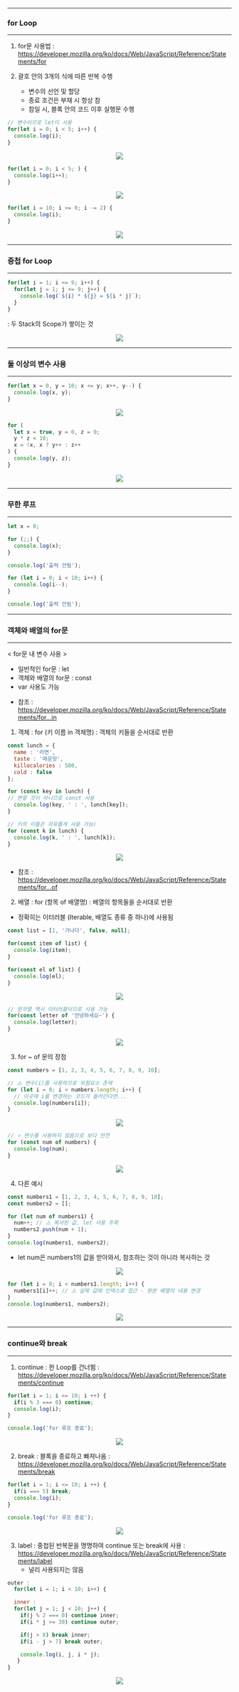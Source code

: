 -----
### for Loop
-----
1. for문 사용법 : https://developer.mozilla.org/ko/docs/Web/JavaScript/Reference/Statements/for

2. 괄호 안의 3개의 식에 따른 반복 수행
   - 변수의 선언 및 할당
   - 종료 조건은 부재 시 항상 참
   - 참일 시, 블록 안의 코드 이후 실행문 수행

```js
// 변수이므로 let이 사용
for(let i = 0; i < 5; i++) {
  console.log(i);
}
```
<div align="center">
<img src="https://github.com/sooyounghan/Web/assets/34672301/a3b5f84b-17ce-46e2-8ae4-fd0291145620">
</div>

```js
for(let i = 0; i < 5; ) {
  console.log(i++);
}
```
<div align="center">
<img src="https://github.com/sooyounghan/Web/assets/34672301/80f4a0a7-ed68-4eee-9053-a1bbee36cbb8">
</div>

```js
for(let i = 10; i >= 0; i -= 2) {
  console.log(i);
}
```
<div align="center">
<img src="https://github.com/sooyounghan/Web/assets/34672301/dc8a5e8d-2b0e-459a-9e8c-2bdb4a953ccc">
</div>

-----
### 중첩 for Loop
-----
```js
for(let i = 1; i <= 9; i++) {
  for(let j = 1; j <= 9; j++) {
    console.log(`${i} * ${j} = ${i * j}`);
  }
}
```
  : 두 Stack의 Scope가 쌓이는 것
<div align="center">
<img src="https://github.com/sooyounghan/Web/assets/34672301/c9497383-1762-4c1f-befc-5ebcf15d4d93">
</div>

-----
### 둘 이상의 변수 사용
-----
```js
for(let x = 0, y = 10; x <= y; x++, y--) {
  console.log(x, y);
}
```
<div align="center">
<img src="https://github.com/sooyounghan/Web/assets/34672301/9a6b8191-ba5e-4722-80d3-cd29333a0d3f">
</div>

```js
for (
  let x = true, y = 0, z = 0;
  y * z < 10;
  x = !x, x ? y++ : z++
) {
  console.log(y, z);
}
```
<div align="center">
<img src="https://github.com/sooyounghan/Web/assets/34672301/381241d5-4b05-47a3-b29c-42d6205824d5">
</div>

-----
### 무한 루프
-----
```js
let x = 0;

for (;;) {
  console.log(x);
}

console.log('출력 안됨');
```

```js
for (let i = 0; i < 10; i++) {
  console.log(i--);
}

console.log('출력 안됨');
```

-----
### 객체와 배열의 for문
-----
< for문 내 변수 사용 >
  - 일반적인 for문 : let
  - 객체와 배열의 for문 : const
  - var 사용도 가능

* 참조 : https://developer.mozilla.org/ko/docs/Web/JavaScript/Reference/Statements/for...in
1. 객체 : for (키 이름 in 객체명) : 객체의 키들을 순서대로 반환
```js
const lunch = {
  name : '라면',
  taste : '매운맛',
  killocalories : 500,
  cold : false
};

for (const key in lunch) {
// 변할 것이 아니므로 const 사용
  console.log(key, ' : ', lunch[key]);
}

// 키의 이름은 자유롭게 사용 가능)
for (const k in lunch) {
  console.log(k, ' : ', lunch[k]);
}
```
<div align="center">
<img src="https://github.com/sooyounghan/Web/assets/34672301/93b1cd05-89d4-4567-bd3d-5c20120bff3e">
</div>

* 참조 : https://developer.mozilla.org/ko/docs/Web/JavaScript/Reference/Statements/for...of
2. 배열 : for (항목 of 배열명) : 배열의 항목들을 순서대로 반환
 - 정확히는 이터러블 (Iterable, 배열도 종류 중 하나)에 사용됨
```js
const list = [1, '가나다', false, null];

for(const item of list) {
  console.log(item);
}

for(const el of list) {
  console.log(el);
}
```
<div align="center">
<img src="https://github.com/sooyounghan/Web/assets/34672301/fb12bba5-ec82-474a-8579-9c100535eca7">
</div>

```js
// 문자열 역시 이터러블이므로 사용 가능
for(const letter of '안녕하세요~') {
  console.log(letter);
}
```
<div align="center">
<img src="https://github.com/sooyounghan/Web/assets/34672301/908cfe92-d4d8-44cf-bd90-efcc6f92475b">
</div>

3. for ~ of 문의 장점
```js
const numbers = [1, 2, 3, 4, 5, 6, 7, 8, 9, 10];

// ⚠️ 변수(i)를 사용하므로 위험요소 존재
for (let i = 0; i < numbers.length; i++) {
  // 이곳에 i를 변경하는 코드가 들어간다면...
  console.log(numbers[i]);
}
```
<div align="center">
<img src="https://github.com/sooyounghan/Web/assets/34672301/c0769104-7727-4eb3-8f15-c2827af86cfc">
</div>

```js
// ⭐️ 변수를 사용하지 않음으로 보다 안전
for (const num of numbers) {
  console.log(num);
}
```
<div align="center">
<img src="https://github.com/sooyounghan/Web/assets/34672301/4c6dc6d3-48f1-4b27-8dda-6956ecaf6884">
</div>


4. 다른 예시
```js
const numbers1 = [1, 2, 3, 4, 5, 6, 7, 8, 9, 10];
const numbers2 = [];

for (let num of numbers1) {
  num++; // ⚠️ 복사된 값. let 사용 주목
  numbers2.push(num + 1);
}
console.log(numbers1, numbers2);
```
   - let num은 numbers1의 값을 받아와서, 참조하는 것이 아니라 복사하는 것
<div align="center">
<img src="https://github.com/sooyounghan/Web/assets/34672301/2785dba1-c887-4c4e-bd39-e810ab731de6">
</div>

```js
for (let i = 0; i < numbers1.length; i++) {
  numbers1[i]++; // ⚠️ 실제 값에 인덱스로 접근 - 원본 배열의 내용 변경
}
console.log(numbers1, numbers2);
```
<div align="center">
<img src="https://github.com/sooyounghan/Web/assets/34672301/a394c4ea-d9e6-4fe3-ab92-034b540db297">
</div>

-----
### continue와 break
-----
1. continue : 한 Loop를 건너뜀
: https://developer.mozilla.org/ko/docs/Web/JavaScript/Reference/Statements/continue
  
```js
for(let i = 1; i <= 10; i ++) {
  if(i % 3 === 0) continue;
  console.log(i);
}

console.log('for 루프 종료');
```
<div align="center">
<img src="https://github.com/sooyounghan/Web/assets/34672301/b35ced7d-5ff3-4494-9422-4138a113d178">
</div>

2. break : 블록을 종료하고 빠져나옴
   : https://developer.mozilla.org/ko/docs/Web/JavaScript/Reference/Statements/break
```js
for(let i = 1; i <= 10; i ++) {
  if(i === 5) break;
  console.log(i);
}

console.log('for 루프 종료');
```
<div align="center">
<img src="https://github.com/sooyounghan/Web/assets/34672301/29058b2b-00f9-4d37-954d-30169aff92cc">
</div>

3. label : 중첩된 반복문을 명명하여 continue 또는 break에 사용
: https://developer.mozilla.org/ko/docs/Web/JavaScript/Reference/Statements/label
   - 널리 사용되지는 않음
```js
outer :
  for(let i = 1; i < 10; i++) {

  inner :
  for(let j = 1; j < 10; j++) {
    if(j % 2 === 0) continue inner;
    if(i * j >= 30) continue outer;

    if(j > 8) break inner;
    if(i - j > 7) break outer;

    console.log(i, j, i * j);
   }
}
```
<div align="center">
<img src="https://github.com/sooyounghan/Web/assets/34672301/33ff98dc-bf26-458f-bf92-ba73ec6955b1">
</div>


